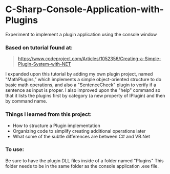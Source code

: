 # C-Sharp-Console-Application-with-Plugins
Experiment to implement a plugin application using the console window

### Based on tutorial found at:
> https://www.codeproject.com/Articles/1052356/Creating-a-Simple-Plugin-System-with-NET

I expanded upon this tutorial by adding my own plugin project, named "MathPlugins," which implements a simple object-oriented structure
to do basic math operations, and also a "SentenceCheck" plugin to verify if a sentence as input is proper. I also improved upon the "help"
command so that it lists the plugins first by category (a new property of IPlugin) and then by command name.

### Things I learned from this project:
- How to structure a Plugin implementation
- Organizing code to simplify creating additional operations later
- What some of the subtle differences are between C# and VB.Net

### To use:
Be sure to have the plugin DLL files inside of a folder named "Plugins"
This folder needs to be in the same folder as the console application .exe file.